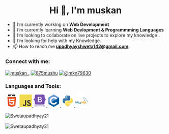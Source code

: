 
<h1 align="center">Hi 👋, I'm muskan</h1>


- 🔭 I’m currently working on **Web Development**
- 🌱 I’m currently learning **Web Devlopment & Programmming Languages**
- 👯 I’m looking to collaborate on live projects to explore my knowledge .
- 🤔 I’m looking for help with  my Knowledge.
- 📫 How to reach me **upadhyayshweta142@gmail.com**

<h3 align="left">Connect with me:</h3>
<p align="left">
  
<a href="https://www.linkedin.com/in/sweta-upadhyay-0a10061a7" target="blank"><img align="center" src="https://raw.githubusercontent.com/rahuldkjain/github-profile-readme-generator/master/src/images/icons/Social/linked-in-alt.svg" alt="muskan ." height="30" width="40" /></a>
<a href="https://www.instagram.com/__sweta_upadhyay__/" target="blank"><img align="center" src="https://raw.githubusercontent.com/rahuldkjain/github-profile-readme-generator/master/src/images/icons/Social/instagram.svg" alt="875mushu" height="30" width="40" /></a>
<a href="https://www.hackerrank.com/upadhyayshweta12" target="blank"><img align="center" src="https://raw.githubusercontent.com/rahuldkjain/github-profile-readme-generator/master/src/images/icons/Social/hackerrank.svg" alt="@mkn79630" height="30" width="40" /></a>
</p>

<h3 align="left">Languages and Tools:</h3>
<p align="left"><a href="https://www.w3.org/html/" target="_blank" rel="noreferrer"> <img src="https://raw.githubusercontent.com/devicons/devicon/master/icons/html5/html5-original-wordmark.svg" alt="html5" width="40" height="40"/> </a>  <a href="https://developer.mozilla.org/en-US/docs/Web/JavaScript" target="_blank" rel="noreferrer"> <img src="https://raw.githubusercontent.com/devicons/devicon/master/icons/javascript/javascript-original.svg" alt="javascript" width="40" height="40"/> </a><a href="https://getbootstrap.com" target="_blank" rel="noreferrer"><img src="https://raw.githubusercontent.com/devicons/devicon/master/icons/bootstrap/bootstrap-plain-wordmark.svg" alt="bootstrap" width="40" height="40"/> </a> <a href="https://www.cprogramming.com/" target="_blank" rel="noreferrer"> <img src="https://raw.githubusercontent.com/devicons/devicon/master/icons/c/c-original.svg" alt="c" width="40" height="40"/> </a> <a href="https://www.pythonprogramming.com/" target="_blank" rel="noreferrer"> <img src="https://raw.githubusercontent.com/devicons/devicon/master/icons/python/python-original.svg" alt="python" width="40" height="40"/> </a><a href="https://www.mysql.com/" target="_blank" rel="noreferrer"> <img src="https://raw.githubusercontent.com/devicons/devicon/master/icons/mysql/mysql-original-wordmark.svg" alt="mysql" width="40" height="40"/> </a> </p>

<p><img align="center" src="https://github-readme-stats.vercel.app/api/top-langs?username=Swetaupadhyay21&show_icons=true&locale=en&layout=compact" alt="Swetaupadhyay21" /></p>

<p><img align="center" src="https://github-readme-streak-stats.herokuapp.com/?user=Swetaupadhyay21&" alt="Swetaupadhyay21" /></p>

